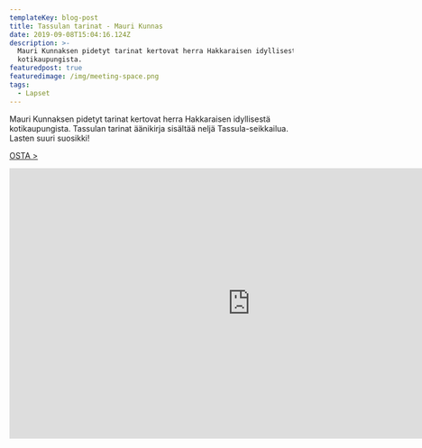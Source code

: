 ```yaml
---
templateKey: blog-post
title: Tassulan tarinat - Mauri Kunnas
date: 2019-09-08T15:04:16.124Z
description: >-
  Mauri Kunnaksen pidetyt tarinat kertovat herra Hakkaraisen idyllisestä
  kotikaupungista. 
featuredpost: true
featuredimage: /img/meeting-space.png
tags:
  - Lapset
---
```

Mauri Kunnaksen pidetyt tarinat kertovat herra Hakkaraisen idyllisestä kotikaupungista. Tassulan tarinat äänikirja sisältää neljä Tassula-seikkailua. Lasten suuri suosikki!

[OSTA >](http://clk.tradedoubler.com/click?p(345)a(1824918)g(16952822)url(http://cdon.fi/audio_book/tassulan-tarinat-18946568))

<iframe width="853" height="480" src="https://www.youtube.com/embed/I4ulVH6deVU" frameborder="0" allow="accelerometer; autoplay; encrypted-media; gyroscope; picture-in-picture" allowfullscreen></iframe>
